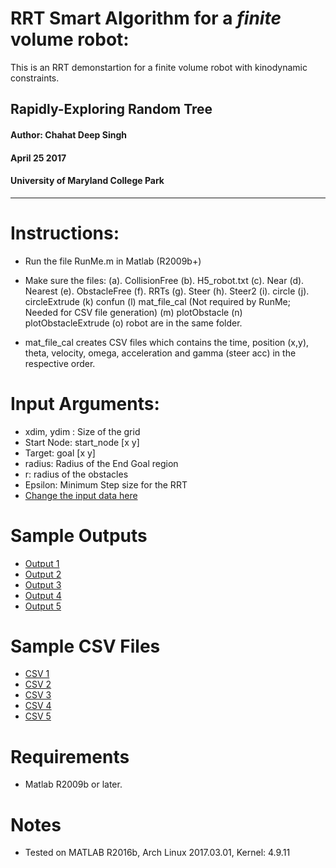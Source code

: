 # RRT Smart Algorithm for a _finite_ volume robot:
This is an RRT demonstartion for a finite volume robot with kinodynamic constraints.

## Rapidly-Exploring Random Tree

#### Author: Chahat Deep Singh
#### April 25 2017
#### University of Maryland College Park
 -----------------------------------
 
Instructions:
============
 - Run the file RunMe.m in Matlab (R2009b+)
 - Make sure the files:
 	(a). CollisionFree
 	(b). H5_robot.txt
 	(c). Near
 	(d). Nearest
 	(e). ObstacleFree
 	(f). RRTs
 	(g). Steer
 	(h). Steer2
  (i). circle
  (j). circleExtrude
  (k) confun
  (l) mat_file_cal (Not required by RunMe; Needed for CSV file generation)
  (m) plotObstacle
  (n) plotObstacleExtrude
  (o) robot
 	are in the same folder.

- mat_file_cal creates CSV files which contains the time, position (x,y), theta, velocity, omega, acceleration and gamma (steer acc) in the respective order.

Input Arguments:
================
- xdim, ydim : Size of the grid
- Start Node: start_node [x y]
- Target: goal [x y]
- radius: Radius of the End Goal region
- r: radius of the obstacles
- Epsilon: Minimum Step size for the RRT
- [Change the input data here](RunMe.m)


Sample Outputs
=======
- [Output 1](Output/1.jpg)
- [Output 2](Output/2.jpg)
- [Output 3](Output/3.jpg)
- [Output 4](Output/4.jpg)
- [Output 5](Output/5.jpg)

Sample CSV Files
=======
- [CSV 1](CSV_files/Problem1.csv)
- [CSV 2](CSV_files/Problem2.csv)
- [CSV 3](CSV_files/Problem3.csv)
- [CSV 4](CSV_files/Problem4.csv)
- [CSV 5](CSV_files/Problem5.csv)

Requirements
============
- Matlab R2009b or later.

Notes
=======
- Tested on MATLAB R2016b, Arch Linux 2017.03.01, Kernel: 4.9.11
